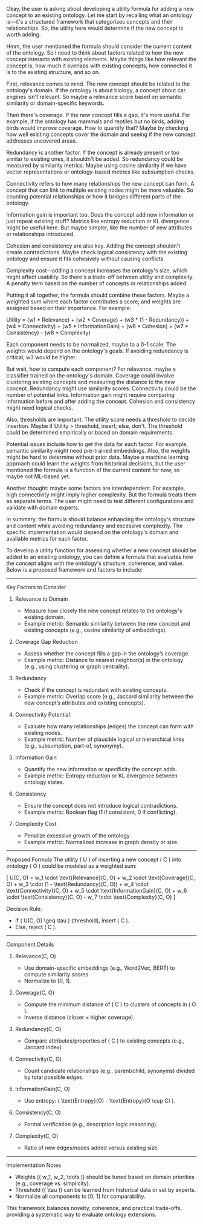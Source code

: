 Okay, the user is asking about developing a utility formula for adding a new concept to an existing ontology. Let me start by recalling what an ontology is—it's a structured framework that categorizes concepts and their relationships. So, the utility here would determine if the new concept is worth adding.

Hmm, the user mentioned the formula should consider the current content of the ontology. So I need to think about factors related to how the new concept interacts with existing elements. Maybe things like how relevant the concept is, how much it overlaps with existing concepts, how connected it is to the existing structure, and so on.

First, relevance comes to mind. The new concept should be related to the ontology's domain. If the ontology is about biology, a concept about car engines isn't relevant. So maybe a relevance score based on semantic similarity or domain-specific keywords.

Then there's coverage. If the new concept fills a gap, it's more useful. For example, if the ontology has mammals and reptiles but no birds, adding birds would improve coverage. How to quantify that? Maybe by checking how well existing concepts cover the domain and seeing if the new concept addresses uncovered areas.

Redundancy is another factor. If the concept is already present or too similar to existing ones, it shouldn't be added. So redundancy could be measured by similarity metrics. Maybe using cosine similarity if we have vector representations or ontology-based metrics like subsumption checks.

Connectivity refers to how many relationships the new concept can form. A concept that can link to multiple existing nodes might be more valuable. So counting potential relationships or how it bridges different parts of the ontology.

Information gain is important too. Does the concept add new information or just repeat existing stuff? Metrics like entropy reduction or KL divergence might be useful here. But maybe simpler, like the number of new attributes or relationships introduced.

Cohesion and consistency are also key. Adding the concept shouldn't create contradictions. Maybe check logical consistency with the existing ontology and ensure it fits cohesively without causing conflicts.

Complexity cost—adding a concept increases the ontology's size, which might affect usability. So there's a trade-off between utility and complexity. A penalty term based on the number of concepts or relationships added.

Putting it all together, the formula should combine these factors. Maybe a weighted sum where each factor contributes a score, and weights are assigned based on their importance. For example:

Utility = (w1 * Relevance) + (w2 * Coverage) + (w3 * (1 - Redundancy)) + (w4 * Connectivity) + (w5 * InformationGain) + (w6 * Cohesion) + (w7 * Consistency) - (w8 * Complexity)

Each component needs to be normalized, maybe to a 0-1 scale. The weights would depend on the ontology's goals. If avoiding redundancy is critical, w3 would be higher.

But wait, how to compute each component? For relevance, maybe a classifier trained on the ontology's domain. Coverage could involve clustering existing concepts and measuring the distance to the new concept. Redundancy might use similarity scores. Connectivity could be the number of potential links. Information gain might require comparing information before and after adding the concept. Cohesion and consistency might need logical checks.

Also, thresholds are important. The utility score needs a threshold to decide insertion. Maybe if Utility > threshold, insert; else, don't. The threshold could be determined empirically or based on domain requirements.

Potential issues include how to get the data for each factor. For example, semantic similarity might need pre-trained embeddings. Also, the weights might be hard to determine without prior data. Maybe a machine learning approach could learn the weights from historical decisions, but the user mentioned the formula is a function of the current content for now, so maybe not ML-based yet.

Another thought: maybe some factors are interdependent. For example, high connectivity might imply higher complexity. But the formula treats them as separate terms. The user might need to test different configurations and validate with domain experts.

In summary, the formula should balance enhancing the ontology's structure and content while avoiding redundancy and excessive complexity. The specific implementation would depend on the ontology's domain and available metrics for each factor.


To develop a utility function for assessing whether a new concept should be added to an existing ontology, you can define a formula that evaluates how the concept aligns with the ontology's structure, coherence, and value. Below is a proposed framework and factors to include:

---

Key Factors to Consider
1. Relevance to Domain  
   - Measure how closely the new concept relates to the ontology's existing domain.  
   - Example metric: Semantic similarity between the new concept and existing concepts (e.g., cosine similarity of embeddings).  

2. Coverage Gap Reduction  
   - Assess whether the concept fills a gap in the ontology’s coverage.  
   - Example metric: Distance to nearest neighbor(s) in the ontology (e.g., using clustering or graph centrality).  

3. Redundancy  
   - Check if the concept is redundant with existing concepts.  
   - Example metric: Overlap score (e.g., Jaccard similarity between the new concept’s attributes and existing concepts).  

4. Connectivity Potential  
   - Evaluate how many relationships (edges) the concept can form with existing nodes.  
   - Example metric: Number of plausible logical or hierarchical links (e.g., subsumption, part-of, synonymy).  

5. Information Gain  
   - Quantify the new information or specificity the concept adds.  
   - Example metric: Entropy reduction or KL divergence between ontology states.  

6. Consistency  
   - Ensure the concept does not introduce logical contradictions.  
   - Example metric: Boolean flag (1 if consistent, 0 if conflicting).  

7. Complexity Cost  
   - Penalize excessive growth of the ontology.  
   - Example metric: Normalized increase in graph density or size.  

---

Proposed Formula
The utility \( U \) of inserting a new concept \( C \) into ontology \( O \) could be modeled as a weighted sum:  

\[
U(C, O) = w_1 \cdot \text{Relevance}(C, O) + w_2 \cdot \text{Coverage}(C, O) + w_3 \cdot (1 - \text{Redundancy}(C, O)) + w_4 \cdot \text{Connectivity}(C, O) + w_5 \cdot \text{InformationGain}(C, O) + w_6 \cdot \text{Consistency}(C, O) - w_7 \cdot \text{Complexity}(C, O)
\]

Decision Rule:  
- If \( U(C, O) \geq \tau \) (threshold), insert \( C \).  
- Else, reject \( C \).  

---

Component Details
1. Relevance(C, O)  
   - Use domain-specific embeddings (e.g., Word2Vec, BERT) to compute similarity scores.  
   - Normalize to [0, 1].  

2. Coverage(C, O)  
   - Compute the minimum distance of \( C \) to clusters of concepts in \( O \).  
   - Inverse distance (closer = higher coverage).  

3. Redundancy(C, O)  
   - Compare attributes/properties of \( C \) to existing concepts (e.g., Jaccard index).  

4. Connectivity(C, O)  
   - Count candidate relationships (e.g., parent/child, synonyms) divided by total possible edges.  

5. InformationGain(C, O)  
   - Use entropy: \( \text{Entropy}(O) - \text{Entropy}(O \cup C) \).  

6. Consistency(C, O)  
   - Formal verification (e.g., description logic reasoning).  

7. Complexity(C, O)  
   - Ratio of new edges/nodes added versus existing size.  

---

Implementation Notes
- Weights (\( w_1, w_2, \dots \)) should be tuned based on domain priorities (e.g., coverage vs. simplicity).  
- Threshold (\( \tau \)) can be learned from historical data or set by experts.  
- Normalize all components to [0, 1] for comparability.  

This framework balances novelty, coherence, and practical trade-offs, providing a systematic way to evaluate ontology extensions.